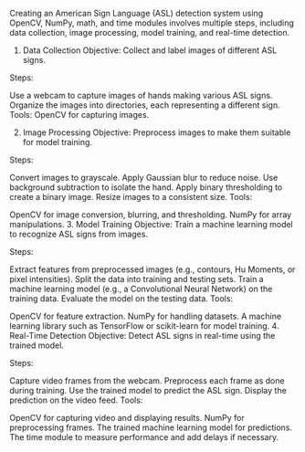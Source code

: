 Creating an American Sign Language (ASL) detection system using OpenCV, NumPy, math, and time modules involves multiple steps, including data collection, image processing, model training, and real-time detection. 

1. Data Collection
Objective: Collect and label images of different ASL signs.

Steps:

Use a webcam to capture images of hands making various ASL signs.
Organize the images into directories, each representing a different sign.
Tools: OpenCV for capturing images.

2. Image Processing
Objective: Preprocess images to make them suitable for model training.

Steps:

Convert images to grayscale.
Apply Gaussian blur to reduce noise.
Use background subtraction to isolate the hand.
Apply binary thresholding to create a binary image.
Resize images to a consistent size.
Tools:

OpenCV for image conversion, blurring, and thresholding.
NumPy for array manipulations.
3. Model Training
Objective: Train a machine learning model to recognize ASL signs from images.

Steps:

Extract features from preprocessed images (e.g., contours, Hu Moments, or pixel intensities).
Split the data into training and testing sets.
Train a machine learning model (e.g., a Convolutional Neural Network) on the training data.
Evaluate the model on the testing data.
Tools:

OpenCV for feature extraction.
NumPy for handling datasets.
A machine learning library such as TensorFlow or scikit-learn for model training.
4. Real-Time Detection
Objective: Detect ASL signs in real-time using the trained model.

Steps:

Capture video frames from the webcam.
Preprocess each frame as done during training.
Use the trained model to predict the ASL sign.
Display the prediction on the video feed.
Tools:

OpenCV for capturing video and displaying results.
NumPy for preprocessing frames.
The trained machine learning model for predictions.
The time module to measure performance and add delays if necessary.
